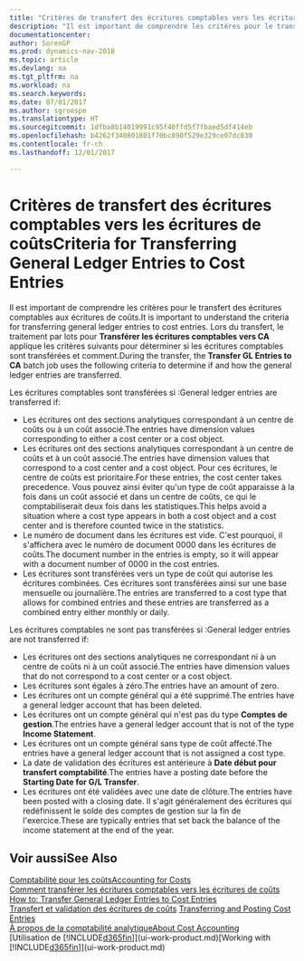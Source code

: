 ```yaml
---
title: "Critères de transfert des écritures comptables vers les écritures de coûts"
description: "Il est important de comprendre les critères pour le transfert des écritures comptables aux écritures de coûts. Lors du transfert, le traitement par lots pour **Transférer les écritures comptables vers CA** applique les critères suivants pour déterminer si les écritures comptables sont transférées et comment."
documentationcenter: 
author: SorenGP
ms.prod: dynamics-nav-2018
ms.topic: article
ms.devlang: na
ms.tgt_pltfrm: na
ms.workload: na
ms.search.keywords: 
ms.date: 07/01/2017
ms.author: sgroespe
ms.translationtype: HT
ms.sourcegitcommit: 1dfba8b14019991c95f40ffd5f7fbaed5df414eb
ms.openlocfilehash: b4262f340801801f70bc890f529e329ce07dc830
ms.contentlocale: fr-ch
ms.lasthandoff: 12/01/2017

---
```

# <a name="criteria-for-transferring-general-ledger-entries-to-cost-entries"></a><span data-ttu-id="e7e09-104">Critères de transfert des écritures comptables vers les écritures de coûts</span><span class="sxs-lookup"><span data-stu-id="e7e09-104">Criteria for Transferring General Ledger Entries to Cost Entries</span></span>
<span data-ttu-id="e7e09-105">Il est important de comprendre les critères pour le transfert des écritures comptables aux écritures de coûts.</span><span class="sxs-lookup"><span data-stu-id="e7e09-105">It is important to understand the criteria for transferring general ledger entries to cost entries.</span></span> <span data-ttu-id="e7e09-106">Lors du transfert, le traitement par lots pour **Transférer les écritures comptables vers CA** applique les critères suivants pour déterminer si les écritures comptables sont transférées et comment.</span><span class="sxs-lookup"><span data-stu-id="e7e09-106">During the transfer, the **Transfer GL Entries to CA** batch job uses the following criteria to determine if and how the general ledger entries are transferred.</span></span>  

<span data-ttu-id="e7e09-107">Les écritures comptables sont transférées si :</span><span class="sxs-lookup"><span data-stu-id="e7e09-107">General ledger entries are transferred if:</span></span>  

-   <span data-ttu-id="e7e09-108">Les écritures ont des sections analytiques correspondant à un centre de coûts ou à un coût associé.</span><span class="sxs-lookup"><span data-stu-id="e7e09-108">The entries have dimension values corresponding to either a cost center or a cost object.</span></span>  
-   <span data-ttu-id="e7e09-109">Les écritures ont des sections analytiques correspondant à un centre de coûts et à un coût associé.</span><span class="sxs-lookup"><span data-stu-id="e7e09-109">The entries have dimension values that correspond to a cost center and a cost object.</span></span> <span data-ttu-id="e7e09-110">Pour ces écritures, le centre de coûts est prioritaire.</span><span class="sxs-lookup"><span data-stu-id="e7e09-110">For these entries, the cost center takes precedence.</span></span> <span data-ttu-id="e7e09-111">Vous pouvez ainsi éviter qu'un type de coût apparaisse à la fois dans un coût associé et dans un centre de coûts, ce qui le comptabiliserait deux fois dans les statistiques.</span><span class="sxs-lookup"><span data-stu-id="e7e09-111">This helps avoid a situation where a cost type appears in both a cost object and a cost center and is therefore counted twice in the statistics.</span></span>  
-   <span data-ttu-id="e7e09-112">Le numéro de document dans les écritures est vide. C'est pourquoi, il s'affichera avec le numéro de document 0000 dans les écritures de coûts.</span><span class="sxs-lookup"><span data-stu-id="e7e09-112">The document number in the entries is empty, so it will appear with a document number of 0000 in the cost entries.</span></span>  
-   <span data-ttu-id="e7e09-113">Les écritures sont transférées vers un type de coût qui autorise les écritures combinées. Ces écritures sont transférées ainsi sur une base mensuelle ou journalière.</span><span class="sxs-lookup"><span data-stu-id="e7e09-113">The entries are transferred to a cost type that allows for combined entries and these entries are transferred as a combined entry either monthly or daily.</span></span>  

<span data-ttu-id="e7e09-114">Les écritures comptables ne sont pas transférées si :</span><span class="sxs-lookup"><span data-stu-id="e7e09-114">General ledger entries are not transferred if:</span></span>  

-   <span data-ttu-id="e7e09-115">Les écritures ont des sections analytiques ne correspondant ni à un centre de coûts ni à un coût associé.</span><span class="sxs-lookup"><span data-stu-id="e7e09-115">The entries have dimension values that do not correspond to a cost center or a cost object.</span></span>  
-   <span data-ttu-id="e7e09-116">Les écritures sont égales à zéro.</span><span class="sxs-lookup"><span data-stu-id="e7e09-116">The entries have an amount of zero.</span></span>  
-   <span data-ttu-id="e7e09-117">Les écritures ont un compte général qui a été supprimé.</span><span class="sxs-lookup"><span data-stu-id="e7e09-117">The entries have a general ledger account that has been deleted.</span></span>  
-   <span data-ttu-id="e7e09-118">Les écritures ont un compte général qui n'est pas du type **Comptes de gestion**.</span><span class="sxs-lookup"><span data-stu-id="e7e09-118">The entries have a general ledger account that is not of the type **Income Statement**.</span></span>  
-   <span data-ttu-id="e7e09-119">Les écritures ont un compte général sans type de coût affecté.</span><span class="sxs-lookup"><span data-stu-id="e7e09-119">The entries have a general ledger account that is not assigned a cost type.</span></span>  
-   <span data-ttu-id="e7e09-120">La date de validation des écritures est antérieure à **Date début pour transfert comptabilité**.</span><span class="sxs-lookup"><span data-stu-id="e7e09-120">The entries have a posting date before the **Starting Date for G/L Transfer**.</span></span>  
-   <span data-ttu-id="e7e09-121">Les écritures ont été validées avec une date de clôture.</span><span class="sxs-lookup"><span data-stu-id="e7e09-121">The entries have been posted with a closing date.</span></span> <span data-ttu-id="e7e09-122">Il s'agit généralement des écritures qui redéfinissent le solde des comptes de gestion sur la fin de l'exercice.</span><span class="sxs-lookup"><span data-stu-id="e7e09-122">These are typically entries that set back the balance of the income statement at the end of the year.</span></span>  

## <a name="see-also"></a><span data-ttu-id="e7e09-123">Voir aussi</span><span class="sxs-lookup"><span data-stu-id="e7e09-123">See Also</span></span>  
[<span data-ttu-id="e7e09-124">Comptabilité pour les coûts</span><span class="sxs-lookup"><span data-stu-id="e7e09-124">Accounting for Costs</span></span>](finance-manage-cost-accounting.md)  
 <span data-ttu-id="e7e09-125">[Comment transférer les écritures comptables vers les écritures de coûts](finance-how-to-transfer-general-ledger-entries-to-cost-entries.md) </span><span class="sxs-lookup"><span data-stu-id="e7e09-125">[How to: Transfer General Ledger Entries to Cost Entries](finance-how-to-transfer-general-ledger-entries-to-cost-entries.md) </span></span>  
 <span data-ttu-id="e7e09-126">[Transfert et validation des écritures de coûts](finance-transfer-and-post-cost-entries.md) </span><span class="sxs-lookup"><span data-stu-id="e7e09-126">[Transferring and Posting Cost Entries](finance-transfer-and-post-cost-entries.md) </span></span>  
 [<span data-ttu-id="e7e09-127">À propos de la comptabilité analytique</span><span class="sxs-lookup"><span data-stu-id="e7e09-127">About Cost Accounting</span></span>](finance-about-cost-accounting.md)  
 <span data-ttu-id="e7e09-128">[Utilisation de [!INCLUDE[d365fin](includes/d365fin_md.md)]](ui-work-product.md)</span><span class="sxs-lookup"><span data-stu-id="e7e09-128">[Working with [!INCLUDE[d365fin](includes/d365fin_md.md)]](ui-work-product.md)</span></span>

